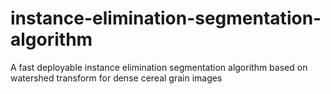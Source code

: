 # instance-elimination-segmentation-algorithm
A fast deployable instance elimination segmentation algorithm based on watershed transform for dense cereal grain images
